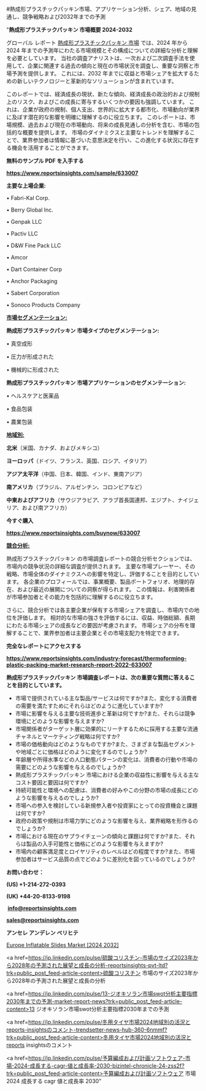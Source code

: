 #熱成形プラスチックパッキン市場、アプリケーション分析、シェア、地域の見通し、競争戦略および2032年までの予測

"<strong>熱成形プラスチックパッキン 市場概要 2024-2032</strong>

グローバル レポート <a href=https://www.reportsinsights.com/sample/633007>熱成形プラスチックパッキン 市場</a> では、2024 年から 2024 年までの予測年にわたる市場規模とその構成についての詳細な分析と理解を必要としています。 当社の調査アナリストは、一次および二次調査手法を使用して、企業に関連する過去の傾向と現在の市場状況を調査し、重要な洞察と市場予測を提供します。 これには、2032 年までに収益と市場シェアを拡大​​するための新しいテクノロジーと革新的なソリューションが含まれています。

このレポートでは、経済成長の現状、新たな傾向、経済成長の政治的および規制上のリスク、およびこの成長に寄与するいくつかの要因も強調しています。 これは、企業が政府の規制、個人支出、世界的に拡大する都市化、市場動向が業界に及ぼす潜在的な影響を明確に理解するのに役立ちます。 このレポートは、市場規模、過去および現在の市場動向、将来の成長見通しの分析を含む、市場の包括的な概要を提供します。 市場のダイナミクスと主要なトレンドを理解することで、業界参加者は情報に基づいた意思決定を行い、この進化する状況に存在する機会を活用することができます。

<strong><b>無料のサンプル PDF を入手する</b></strong>

<a href=https://www.reportsinsights.com/sample/633007><strong><u>https://www.reportsinsights.com/sample/633007</u></strong></a>

<strong>主要な上場企業:</strong>

• Fabri-Kal Corp.

• Berry Global Inc.

• Genpak LLC

• Pactiv LLC

• D&W Fine Pack LLC

• Amcor

• Dart Container Corp

• Anchor Packaging

• Sabert Corporation

• Sonoco Products Company

<strong><u>市場セグメンテーション</u></strong><strong><u>:</u></strong>

<strong>熱成形プラスチックパッキン 市場タイプのセグメンテーション:</strong>

• 真空成形

• 圧力が形成された

• 機械的に形成された

<strong>熱成形プラスチックパッキン 市場アプリケーションのセグメンテーション:</strong>

• ヘルスケアと医薬品

• 食品包装

• 農業包装

<strong><u>地域別</u></strong><strong><u>:</u></strong>

<strong>北米</strong>（米国、カナダ、およびメキシコ）

<strong>ヨーロッパ</strong>（ドイツ、フランス、英国、ロシア、イタリア）

<strong>アジア太平洋</strong>（中国、日本、韓国、インド、東南アジア）

<strong>南アメリカ</strong>（ブラジル、アルゼンチン、コロンビアなど）

<strong>中東およびアフリカ</strong>（サウジアラビア、アラブ首長国連邦、エジプト、ナイジェリア、および南アフリカ）

<strong>今すぐ購入</strong>

<a href=https://www.reportsinsights.com/buynow/633007><strong><u>https://www.reportsinsights.com/buynow/633007</u></strong></a>

<strong><u>競合分析:</u></strong>

熱成形プラスチックパッキン の市場調査レポートの競合分析セクションでは、市場内の競争状況の詳細な調査が提供されます。 主要な市場プレーヤー、その戦略、市場全体のダイナミクスへの影響を特定し、評価することを目的としています。 各企業のプロフィールでは、事業概要、製品ポートフォリオ、地理的存在、および最近の展開についての洞察が得られます。 この情報は、利害関係者が市場参加者とその能力を包括的に理解するのに役立ちます。

さらに、競合分析では各主要企業が保有する市場シェアを調査し、市場内での地位を評価します。 相対的な市場の強さを評価するには、収益、時価総額、長期にわたる市場シェアの成長などの要因が考慮されます。 市場シェアの分布を理解することで、業界参加者は主要企業とその市場支配力を特定できます。

<strong>完全なレポートにアクセスする</strong>

<a href=https://www.reportsinsights.com/industry-forecast/thermoforming-plastic-packing-market-research-report-2022-633007><strong><u><b>https://www.reportsinsights.com/industry-forecast/thermoforming-plastic-packing-market-research-report-2022-633007</b></u></strong></a>

<strong><b>熱成形プラスチックパッキン 市場調査レポートは、次の重要な質問に答えることを目的としています。</b></strong>
<ul>
  <li>市場で提供されている主な製品/サービスは何ですか?また、変化する消費者の需要を満たすためにそれらはどのように進化していますか?</li>
  <li>市場に影響を与える主要な技術進歩と革新は何ですか?また、それらは競争環境にどのような影響を与えますか?</li>
  <li>市場関係者がターゲット層に効果的にリーチするために採用する主要な流通チャネルとマーケティング戦略は何ですか?</li>
  <li>市場の価格動向はどのようなものですか?また、さまざまな製品セグメントや地域ごとに価格はどのように変化するのでしょうか?</li>
  <li>年齢層や所得水準などの人口動態パターンの変化は、消費者の行動や市場の需要にどのような影響を与えるのでしょうか?</li>
  <li>熱成形プラスチックパッキン 市場における企業の収益性に影響を与える主なコスト要因と要因は何ですか?</li>
  <li>持続可能性と環境への配慮は、消費者の好みやこの分野の市場の成長にどのような影響を与えるのでしょうか?</li>
  <li>市場への参入を検討している新規参入者や投資家にとっての投資機会と課題は何ですか?</li>
  <li>政府の政策や規制は市場力学にどのような影響を与え、業界戦略を形作るのでしょうか?</li>
  <li>市場における現在のサプライチェーンの傾向と課題は何ですか?また、それらは製品の入手可能性と価格にどのような影響を与えますか?</li>
  <li>市場内の顧客満足度とロイヤリティのレベルはどの程度ですか?また、市場参加者はサービス品質の点でどのように差別化を図っているのでしょうか?</li>
</ul>
<strong>お問い合わせ：</strong>

<strong>(US) +1-214-272-0393</strong>

<strong>(UK) +44-20-8133-9198</strong>

<strong> </strong><a href=info@reportsinsights.com><strong><u>info@reportsinsights.com</u></strong></a>

<a href=sales@reportsinsights.com><strong><u>sales@reportsinsights.com</u></strong></a>

<strong>アンセレ アンデレン ベリヒテ</strong>

<a href=https://www.linkedin.com/pulse/europe-inflatable-slides-markets-emerging-ibb6f/>Europe Inflatable Slides Market [2024 2032]</a>

<a href=https://jp.linkedin.com/pulse/硫酸コリスチン-市場のサイズ2023年から2028年の予測された展望と成長の分析-reportsinsights-pvt-ltd?trk=public_post_feed-article-content>硫酸コリスチン 市場のサイズ2023年から2028年の予測された展望と成長の分析</a>

<a href=https://jp.linkedin.com/pulse/13-ジオキソラン市場swot分析主要指標2030年までの予測-market-report-news?trk=public_post_feed-article-content>13 ジオキソラン市場swot分析主要指標2030年までの予測</a>

<a href=https://jp.linkedin.com/pulse/冬用タイヤ市場2024地域別の活況とreports-insightsのコメント-trendsetter-news-hub-360-6nmmf?trk=public_post_feed-article-content>冬用タイヤ市場2024地域別の活況とreports insightsのコメント</a>

<a href=https://jp.linkedin.com/pulse/予算編成および計画ソフトウェア-市場-2024-成長する-cagr-値と成長率-2030-bizintel-chronicle-24-zss2f?trk=public_post_feed-article-content>予算編成および計画ソフトウェア 市場 2024 成長する cagr 値と成長率 2030</a>"
